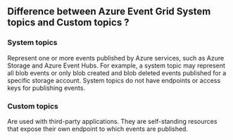 ## Difference between Azure Event Grid System topics and Custom topics ?

### System topics

Represent one or more events published by Azure services, such as Azure Storage and Azure Event Hubs. For example, a system topic may represent all blob events or only blob created and blob deleted events published for a specific storage account. System topics do not have endpoints or access keys for publishing events.

### Custom topics

Are used with third-party applications. They are self-standing resources that expose their own endpoint to which events are published.
